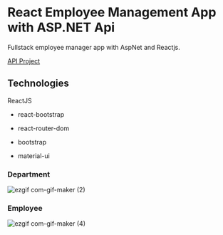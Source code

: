# React Employee Management App with ASP.NET Api

Fullstack employee manager app with AspNet and Reactjs.

[API Project](https://github.com/oguzadali/employee-aspnet-web-api)

## Technologies

ReactJS

- react-bootstrap

- react-router-dom

- bootstrap

- material-ui

### Department

![ezgif com-gif-maker (2)](https://user-images.githubusercontent.com/67098980/123339115-ae1b6e80-d552-11eb-8550-15deec6f5b0f.gif)

### Employee

![ezgif com-gif-maker (4)](https://user-images.githubusercontent.com/67098980/123339429-3d288680-d553-11eb-85de-7837c04ea8f6.gif)
